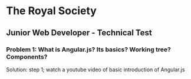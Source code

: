 
# The Royal Society

## Junior Web Developer - Technical Test

### Problem 1: What is Angular.js? Its basics? Working tree? Components?

Solution: step 1; watch a youtube video of basic introduction of Angular.js

### 

### 